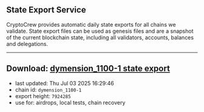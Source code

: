 ## State Export Service
CryptoCrew provides automatic daily state exports for all chains we validate. State export files can be used as genesis files and are a snapshot of the current blockchain state, including all validators, accounts, balances and delegations.

---
**Download: [dymension_1100-1 state export](https://dl-eu2.ccvalidators.com/SERVICE/dymension/dymension_1100-1_export_7924285.json)**
---

- last updated: Thu Jul 03 2025 16:29:46
- chain id: `dymension_1100-1`
- export height: `7924285`
- use for: airdrops, local tests, chain recovery
